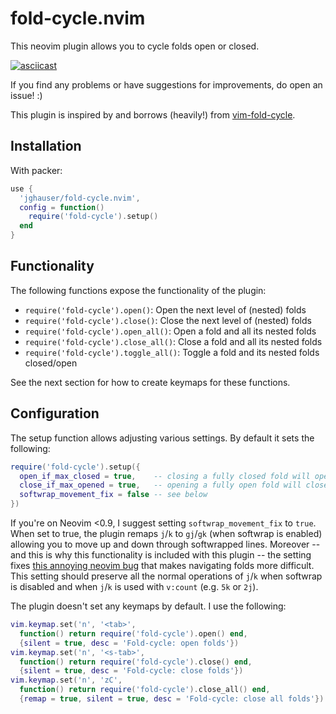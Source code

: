 # fold-cycle.nvim

This neovim plugin allows you to cycle folds open or closed.

[![asciicast](https://asciinema.org/a/476184.svg)](https://asciinema.org/a/476184)

If you find any problems or have suggestions for improvements, do open an issue! :)

This plugin is inspired by and borrows (heavily!) from [vim-fold-cycle](https://github.com/arecarn/vim-fold-cycle).


## Installation

With packer:

```lua
use {
  'jghauser/fold-cycle.nvim',
  config = function()
    require('fold-cycle').setup()
  end
}
```

## Functionality

The following functions expose the functionality of the plugin:

- `require('fold-cycle').open()`: Open the next level of (nested) folds
- `require('fold-cycle').close()`: Close the next level of (nested) folds
- `require('fold-cycle').open_all()`: Open a fold and all its nested folds
- `require('fold-cycle').close_all()`: Close a fold and all its nested folds
- `require('fold-cycle').toggle_all()`: Toggle a fold and its nested folds closed/open

See the next section for how to create keymaps for these functions.

## Configuration

The setup function allows adjusting various settings. By default it sets the following:

```lua
require('fold-cycle').setup({
  open_if_max_closed = true,    -- closing a fully closed fold will open it
  close_if_max_opened = true,   -- opening a fully open fold will close it
  softwrap_movement_fix = false -- see below
})
```
If you're on Neovim <0.9, I suggest setting `softwrap_movement_fix` to `true`. When set to true, the plugin remaps `j`/`k` to `gj`/`gk` (when softwrap is enabled) allowing you to move up and down through softwrapped lines. Moreover -- and this is why this functionality is included with this plugin -- the setting fixes [this annoying neovim bug](https://github.com/neovim/neovim/issues/15490) that makes navigating folds more difficult. This setting should preserve all the normal operations of `j`/`k` when softwrap is disabled and when `j`/`k` is used with `v:count` (e.g. `5k` or `2j`).

The plugin doesn't set any keymaps by default. I use the following:

```lua
vim.keymap.set('n', '<tab>',
  function() return require('fold-cycle').open() end,
  {silent = true, desc = 'Fold-cycle: open folds'})
vim.keymap.set('n', '<s-tab>',
  function() return require('fold-cycle').close() end,
  {silent = true, desc = 'Fold-cycle: close folds'})
vim.keymap.set('n', 'zC',
  function() return require('fold-cycle').close_all() end,
  {remap = true, silent = true, desc = 'Fold-cycle: close all folds'})
```
